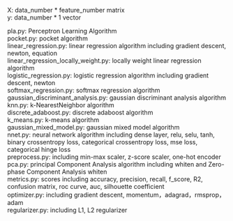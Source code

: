 X: data_number * feature_number matrix<br>
y: data_number * 1 vector<br>

pla.py: Perceptron Learning Algorithm<br>
pocket.py: pocket algorithm<br>
linear_regression.py: linear regression algorithm including gradient descent, newton, equation<br>
linear_regression_locally_weight.py: locally weight linear regression algorithm<br>
logistic_regression.py: logistic regression algorithm including gradient descent, newton<br>
softmax_regression.py: softmax regression algorithm<br>
gaussian_discriminant_analysis.py: gaussian discriminant analysis algorithm<br>
knn.py: k-NearestNeighbor algorithm<br>
discrete_adaboost.py: discrete adaboost algorithm<br>
k_means.py: k-means algorithm<br>
gaussian_mixed_model.py: gaussian mixed model algorithm<br>
nnet.py: neural network algorithm including dense layer, relu, selu, tanh, binary crossentropy loss, categorical crossentropy loss, mse loss, categorical hinge loss<br>
preprocess.py: including min-max scaler, z-score scaler, one-hot encoder<br>
pca.py: principal Component Analysis algorithm including whiten and Zero-phase Component Analysis whiten<br>
metrics.py: scores including accuracy, precision, recall, f_score, R2, confusion matrix, roc curve, auc, silhouette coefficient<br>
optimizer.py: including gradient descent, momentum，adagrad，rmsprop，adam<br>
regularizer.py: including L1, L2 regularizer
